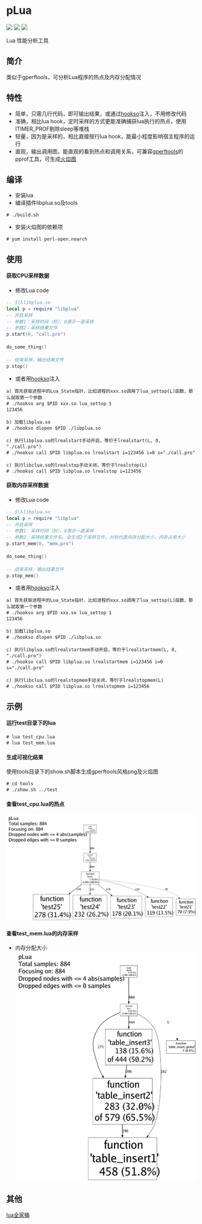 # pLua

[<img src="https://img.shields.io/github/license/esrrhs/pLua">](https://github.com/esrrhs/pLua)
[<img src="https://img.shields.io/github/languages/top/esrrhs/pLua">](https://github.com/esrrhs/pLua)
[<img src="https://img.shields.io/github/actions/workflow/status/esrrhs/pLua/ccpp.yml?branch=master">](https://github.com/esrrhs/pLua/actions)

Lua 性能分析工具

## 简介
类似于gperftools，可分析Lua程序的热点及内存分配情况


## 特性
- 简单，只需几行代码，即可输出结果，或通过[hookso](https://github.com/esrrhs/hookso)注入，不用修改代码
- 准确，相比lua hook，定时采样的方式更能准确捕获lua执行的热点，使用ITIMER_PROF剔除sleep等堆栈
- 轻量，因为是采样的，相比直接按行lua hook，能最小程度影响宿主程序的运行
- 直观，输出调用图，能直观的看到热点和调用关系，可兼容[gperftools](https://github.com/gperftools/gperftools)的pprof工具，可生成[火焰图](https://github.com/brendangregg/FlameGraph)

## 编译
* 安装lua
* 编译插件libplua.so及tools
```shell
# ./build.sh
```
* 安装火焰图的依赖项
```shell
# yum install perl-open.noarch
```

## 使用
#### 获取CPU采样数据
* 修改Lua code
``` lua
-- 引入libplua.so
local p = require "libplua"
-- 开启采样
-- 参数1：采样时间（秒），0表示一直采样
-- 参数2：采样结果文件
p.start(0, "call.pro")

do_some_thing()

-- 结束采样，输出结果文件
p.stop()

```
* 或者用[hookso](https://github.com/esrrhs/hookso)注入
```shell
a) 首先获取进程中的Lua_State指针，比如进程的xxx.so调用了lua_settop(L)函数，那么就取第一个参数
# ./hookso arg $PID xxx.so lua_settop 1 
123456

b) 加载libplua.so
# ./hookso dlopen $PID ./libplua.so

c) 执行libplua.so的lrealstart手动开启，等价于lrealstart(L, 0, "./call.pro")
# ./hookso call $PID libplua.so lrealstart i=123456 i=0 s="./call.pro"

c) 执行libclua.so的lrealstop手动关闭，等价于lrealstop(L)
# ./hookso call $PID libplua.so lrealstop i=123456
```
#### 获取内存采样数据
* 修改Lua code
``` lua
-- 引入libplua.so
local p = require "libplua"
-- 开启采样
-- 参数1：采样时间（秒），0表示一直采样
-- 参数2：采样结果文件名，会生成2个采样文件，分别代表内存分配大小、内存占用大小
p.start_mem(0, "mem.pro")

do_some_thing()

-- 结束采样，输出结果文件
p.stop_mem()

```
* 或者用[hookso](https://github.com/esrrhs/hookso)注入
```shell
a) 首先获取进程中的Lua_State指针，比如进程的xxx.so调用了lua_settop(L)函数，那么就取第一个参数
# ./hookso arg $PID xxx.so lua_settop 1 
123456

b) 加载libplua.so
# ./hookso dlopen $PID ./libplua.so

c) 执行libplua.so的lrealstartmem手动开启，等价于lrealstartmem(L, 0, "./call.pro")
# ./hookso call $PID libplua.so lrealstartmem i=123456 i=0 s="./call.pro"

c) 执行libclua.so的lrealstopmem手动关闭，等价于lrealstopmem(L)
# ./hookso call $PID libplua.so lrealstopmem i=123456
```

## 示例
#### 运行test目录下的lua
```shell
# lua test_cpu.lua
# lua test_mem.lua
```

#### 生成可视化结果
使用tools目录下的show.sh脚本生成gperftools风格png及火焰图
```shell
# cd tools
# ./show.sh ../test
```

#### 查看test_cpu.lua的热点
![image](test/call.png)

#### 查看test_mem.lua的内存采样
* 内存分配大小
![image](test/mem_ALLOC_SIZE.png)

## 其他
[lua全家桶](https://github.com/esrrhs/lua-family-bucket)
